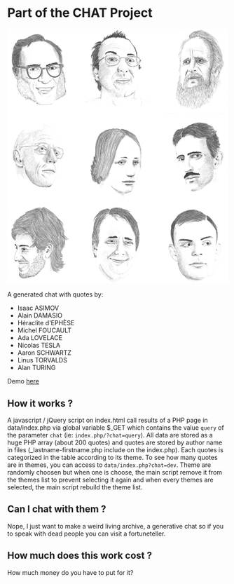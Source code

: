# Part of the CHAT Project
![drawings](https://github.com/nclslbrn/CHAT/blob/master/dev/images/chat-protagonistes.png?raw=true)

A generated chat with quotes by:
- Isaac ASIMOV
- Alain DAMASIO
- Héraclite d'EPHÈSE
- Michel FOUCAULT
- Ada LOVELACE
- Nicolas TESLA
- Aaron SCHWARTZ
- Linus TORVALDS
- Alan TURING

Demo [here](https://CHAT.artemg.com/ "CHAT: Demo")

## How it works ?

A javascript / jQuery script on index.html call results of a PHP page in data/index.php via global variable $_GET which contains the value `query` of the parameter `chat` (ie: `index.php/?chat=query`).
All data are stored as a huge PHP array (about 200 quotes) and quotes are stored by author name in files (_lastname-firstname.php include on the index.php).
Each quotes is categorized in the table according to its theme. To see how many quotes are in themes, you can access to `data/index.php?chat=dev`.
Theme are randomly choosen but when one is choose, the main script remove it from the themes list to prevent selecting it again and when every themes are selected, the main script rebuild the theme list.

## Can I chat with them ?

Nope, I just want to make a weird living archive, a generative chat so if you to speak with dead people you can visit a fortuneteller.

## How much does this work cost ?

How much money do you have to put for it?
